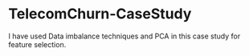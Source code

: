 # TelecomChurn-CaseStudy
I have used Data imbalance techniques and PCA in this case study for feature selection.
